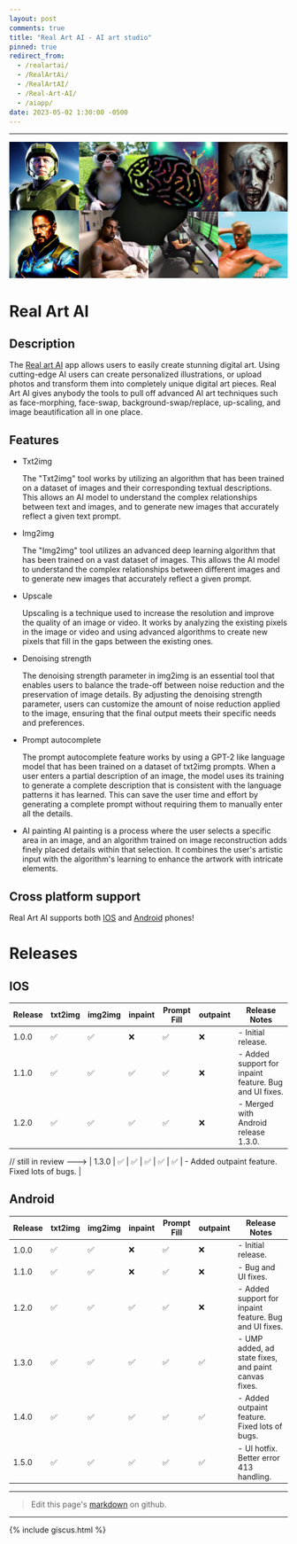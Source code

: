 ```yaml
---
layout: post
comments: true
title: "Real Art AI - AI art studio"
pinned: true
redirect_from:
  - /realartai/
  - /RealArtAi/
  - /RealArtAI/
  - /Real-Art-AI/
  - /aiapp/
date: 2023-05-02 1:30:00 -0500
---
```

---

<p align="center">
  <img src="https://raw.githubusercontent.com/JakeTurner616/JakeTurner616.github.io/main/assets/img/banner.png" alt="banner"/>
</p>

# Real Art AI

## Description
<p>The <a id="appLink" href="#">Real art AI</a> app allows users to easily create stunning digital art. Using cutting-edge AI users can create personalized illustrations, or upload photos and transform them into completely unique digital art pieces. Real Art AI gives anybody the tools to pull off advanced AI art techniques such as face-morphing, face-swap, background-swap/replace, up-scaling, and image beautification all in one place.</p>

## Features

- Txt2img

  The "Txt2img" tool works by utilizing an algorithm that has been trained on a dataset of images and their corresponding textual descriptions. This allows an AI model to understand the complex relationships between text and images, and to generate new images that accurately reflect a given text prompt.

- Img2img

  The "Img2img" tool utilizes an advanced deep learning algorithm that has been trained on a vast dataset of images. This allows the AI model to understand the complex relationships between different images and to generate new images that accurately reflect a given prompt. 

- Upscale

  Upscaling is a technique used to increase the resolution and improve the quality of an image or video. It works by analyzing the existing pixels in the image or video and using advanced algorithms to create new pixels that fill in the gaps between the existing ones. 

- Denoising strength

  The denoising strength parameter in img2img is an essential tool that enables users to balance the trade-off between noise reduction and the preservation of image details. By adjusting the denoising strength parameter, users can customize the amount of noise reduction applied to the image, ensuring that the final output meets their specific needs and preferences.

- Prompt autocomplete

  The prompt autocomplete feature works by using a GPT-2 like language model that has been trained on a dataset of txt2img prompts. When a user enters a partial description of an image, the model uses its training to generate a complete description that is consistent with the language patterns it has learned. This can save the user time and effort by generating a complete prompt without requiring them to manually enter all the details.

- AI painting
  AI painting is a process where the user selects a specific area in an image, and an algorithm trained on image reconstruction adds finely placed details within that selection. It combines the user's artistic input with the algorithm's learning to enhance the artwork with intricate elements.

## Cross platform support
Real Art AI supports both [IOS](https://apps.apple.com/us/app/real-art-ai/id6449267914) and [Android](https://play.google.com/store/apps/details?id=org.serverboi.RealArtAI) phones!

<script>
  var userAgent = navigator.userAgent || navigator.vendor || window.opera;
  
  if (/android/i.test(userAgent)) {
    // Android
    document.getElementById("appLink").href = "https://play.google.com/store/apps/details?id=org.serverboi.RealArtAI";
  } else if (/iPad|iPhone|iPod/.test(userAgent) && !window.MSStream) {
    // iOS
    document.getElementById("appLink").href = "https://apps.apple.com/us/app/real-art-ai/id6449267914";
  } else {
    // Default to iOS link
    document.getElementById("appLink").href = "https://apps.apple.com/us/app/real-art-ai/id6449267914";
  }

</script>

# Releases

## IOS

| Release | txt2img | img2img | inpaint | Prompt Fill | outpaint | Release Notes                                   |
|---------|---------|---------|---------|-------------|----------|-------------------------------------------------|
| 1.0.0   | ✅      | ✅      | ❌      | ✅          | ❌       | - Initial release.                              |
| 1.1.0   | ✅      | ✅      | ✅      | ✅          | ❌       | - Added support for inpaint feature. Bug and UI fixes. |
| 1.2.0   | ✅      | ✅      | ✅      | ✅          | ❌       | - Merged with Android release 1.3.0.             |


// still in review ---> | 1.3.0   | ✅      | ✅      | ✅      | ✅          | ✅       | - Added outpaint feature. Fixed lots of bugs.   |

## Android

| Release | txt2img | img2img | inpaint | Prompt Fill | outpaint | Release Notes                                   |
|---------|---------|---------|---------|-------------|----------|-------------------------------------------------|
| 1.0.0   | ✅      | ✅      | ❌      | ✅          | ❌       | - Initial release.                              |
| 1.1.0   | ✅      | ✅      | ❌      | ✅          | ❌       | - Bug and UI fixes.                             |
| 1.2.0   | ✅      | ✅      | ✅      | ✅          | ❌       | - Added support for inpaint feature. Bug and UI fixes. |
| 1.3.0   | ✅      | ✅      | ✅      | ✅          | ✅       | - UMP added, ad state fixes, and paint canvas fixes. |
| 1.4.0   | ✅      | ✅      | ✅      | ✅          | ✅       | - Added outpaint feature. Fixed lots of bugs.   |
| 1.5.0   | ✅      | ✅      | ✅      | ✅          | ✅       | - UI hotfix. Better error 413 handling.   |


---

> Edit this page's <a href="https://github.com/JakeTurner616/JakeTurner616.github.io/blob/main/{{page.path}}">markdown</a> on github.

---

{% include giscus.html %}
